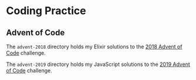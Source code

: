 # Coding Practice

## Advent of Code

The `advent-2018` directory holds my Elixir solutions to the [2018 Advent of Code](https://adventofcode.com/2018/) challenge.

The `advent-2019` directory holds my JavaScript solutions to the [2019 Advent of Code](https://adventofcode.com/2019/) challenge.
